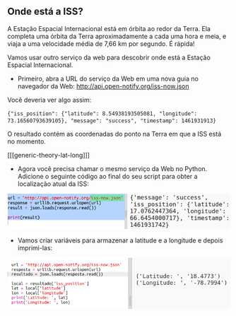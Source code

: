 ## Onde está a ISS?

A Estação Espacial Internacional está em órbita ao redor da Terra. Ela completa uma órbita da Terra aproximadamente a cada uma hora e meia, e viaja a uma velocidade média de 7,66 km por segundo. É rápida!

Vamos usar outro serviço da web para descobrir onde está a Estação Espacial Internacional.

+ Primeiro, abra a URL do serviço da Web em uma nova guia no navegador da Web: <a href="http://api.open-notify.org/iss-now.json" target="_blank">http://api.open-notify.org/iss-now.json</a>

Você deveria ver algo assim:

    {"iss_position": {"latitude": 8.54938193505081, "longitude": 73.16560793639105}, "message": "success", "timestamp": 1461931913}
    

O resultado contém as coordenadas do ponto na Terra em que a ISS está no momento.

[[[generic-theory-lat-long]]]

+ Agora você precisa chamar o mesmo serviço da Web no Python. Adicione o seguinte código ao final do seu script para obter a localização atual da ISS:

![screenshot](images/iss-location.png)

+ Vamos criar variáveis ​​para armazenar a latitude e a longitude e depois imprimi-las:

![screenshot](images/iss-coordinates.png)